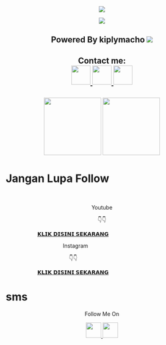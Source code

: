 <p align="center">
<img src="https://readme-typing-svg.herokuapp.com?color=%2336BCF7&center=true&vCenter=true&lines=K+I+P+L+Y+M+A+C+H+O" />
</p>
<p align="center">
<img src="https://readme-typing-svg.herokuapp.com?color=%2336BCF7&center=true&vCenter=true&lines=Channel+YouTube+@km7ujuh" />
</p>

<h2 align="center">
Powered By kiplymacho
<img src="https://img.shields.io/badge/Version-1.0.0-blue.svg"></h2>

</p> 

</p>
<div height='45' align="center">
<h2>Contact me: <br>
<a href="https://github.com/kiplymacho"> <img src="https://cdn.jsdelivr.net/npm/simple-icons@3.0.1/icons/github.svg" height='50'> </a>
<a href="https://facebook.com/kiplymachobanjar"> <img src="https://cdn.jsdelivr.net/npm/simple-icons@3.0.1/icons/facebook.svg" height='50'> </a>
<a href="https://paypal.me/kiplymacho"> <img src="https://cdn.trakteer.id/images/embed/trbtn-red-6.png" height='50'> </a>
</h2>
</div>
<h2 align="center">
<img height=150 src="https://github-readme-stats.vercel.app/api/top-langs/?username=kiplymacho&layout=compact&theme=dark">
<img height=150 src="https://github-readme-stats.vercel.app/api?username=kiplymacho&count_private=true&show_icons=true&theme=dark">
<h2 align="center">

# Jangan Lupa Follow

<p align="center">

  &nbsp;</p><p align="center">Youtube</p><p align="center"><span style="text-align: left;">👇👇</span></p>

  <p style="text-align: left;">&nbsp; &nbsp; &nbsp; &nbsp; &nbsp; &nbsp; &nbsp; &nbsp; &nbsp; &nbsp; &nbsp;<a href="http://www.youtube.com/@km7ujuh">𝗞𝗟𝗜𝗞 𝗗𝗜𝗦𝗜𝗡𝗜 𝗦𝗘𝗞𝗔𝗥𝗔𝗡𝗚 </a></p><p style="text-align: left;">&nbsp; &nbsp; &nbsp; &nbsp; &nbsp; &nbsp; &nbsp; &nbsp; &nbsp; &nbsp; &nbsp; &nbsp; &nbsp; &nbsp; &nbsp; &nbsp; &nbsp; &nbsp; &nbsp; Instagram</p><p style="text-align: left;">&nbsp; &nbsp; &nbsp; &nbsp; &nbsp; &nbsp; &nbsp; &nbsp; &nbsp; &nbsp; &nbsp; &nbsp; &nbsp; &nbsp; &nbsp; &nbsp; &nbsp; &nbsp; &nbsp; &nbsp; &nbsp; 👇👇&nbsp;</p>

   <p style="text-align: left;">&nbsp; &nbsp; &nbsp; &nbsp; &nbsp; &nbsp; &nbsp; &nbsp; &nbsp; &nbsp; &nbsp;<a href="http://www.instagram.com/kiplymacho">𝗞𝗟𝗜𝗞 𝗗𝗜𝗦𝗜𝗡𝗜 𝗦𝗘𝗞𝗔𝗥𝗔𝗡𝗚 </a></p><p></p>



# sms




<p align="center">
  Follow Me On
</p>
<p align="center">
  <a href="https://www.youtube.com/@km7ujuh">
    <img src="https://github.com/th3unkn0n/extra/blob/master/.img/yt.png" width="40" height="40">
  </a>
  <a href="https://www.instagram.com/kiplymacho/">
    <img src="https://github.com/th3unkn0n/extra/blob/master/.img/ig.png" width="40" height="40">
</p>
